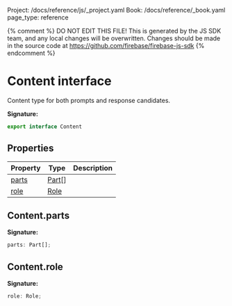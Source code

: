 Project: /docs/reference/js/_project.yaml
Book: /docs/reference/_book.yaml
page_type: reference

{% comment %}
DO NOT EDIT THIS FILE!
This is generated by the JS SDK team, and any local changes will be
overwritten. Changes should be made in the source code at
https://github.com/firebase/firebase-js-sdk
{% endcomment %}

# Content interface
Content type for both prompts and response candidates.

<b>Signature:</b>

```typescript
export interface Content 
```

## Properties

|  Property | Type | Description |
|  --- | --- | --- |
|  [parts](./ai.content.md#contentparts) | [Part](./ai.md#part)<!-- -->\[\] |  |
|  [role](./ai.content.md#contentrole) | [Role](./ai.md#role) |  |

## Content.parts

<b>Signature:</b>

```typescript
parts: Part[];
```

## Content.role

<b>Signature:</b>

```typescript
role: Role;
```

